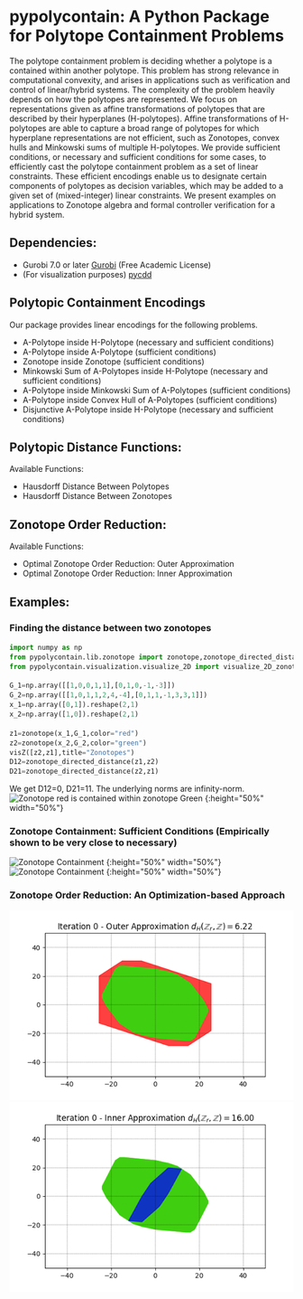# pypolycontain: A Python Package for Polytope Containment Problems

The polytope containment problem is deciding whether a polytope is a contained within another polytope. This problem has strong relevance in computational convexity, and arises in applications such as verification and control of linear/hybrid systems. The complexity of the problem heavily depends on how the polytopes are represented. We focus on representations given as affine transformations of polytopes that are described by their hyperplanes (H-polytopes). Affine transformations of H-polytopes are able to capture a broad range of polytopes for which hyperplane representations are not efficient, such as Zonotopes, convex hulls and Minkowski sums of multiple H-polytopes.  We provide sufficient conditions, or necessary and sufficient conditions for some cases, to efficiently cast the polytope containment problem as a set of linear constraints. These efficient encodings enable us to designate certain components of  polytopes as decision variables, which may be added to a given set of (mixed-integer) linear constraints. We present examples on applications to Zonotope algebra and formal controller verification for a hybrid system.

## Dependencies:
* Gurobi 7.0 or later [Gurobi](https://gurobi.com) (Free Academic License)
* (For visualization purposes) [pycdd](https://pycddlib.readthedocs.io/en/latest/index.html)



## Polytopic Containment Encodings
Our package provides linear encodings for the following problems.
* A-Polytope inside H-Polytope (necessary and sufficient conditions)
* A-Polytope inside A-Polytope (sufficient conditions)
* Zonotope inside Zonotope (sufficient conditions)
* Minkowski Sum of A-Polytopes inside H-Polytope (necessary and sufficient conditions)
* A-Polytope inside Minkowski Sum of A-Polytopes (sufficient conditions)
* A-Polytope inside Convex Hull of A-Polytopes (sufficient conditions)
* Disjunctive A-Polytope inside H-Polytope (necessary and sufficient conditions)

## Polytopic Distance Functions:
Available Functions:
* Hausdorff Distance Between Polytopes
* Hausdorff Distance Between Zonotopes

## Zonotope Order Reduction:
Available Functions:
* Optimal Zonotope Order Reduction: Outer Approximation
* Optimal Zonotope Order Reduction: Inner Approximation

## Examples:

### Finding the distance between two zonotopes
```python
import numpy as np
from pypolycontain.lib.zonotope import zonotope,zonotope_directed_distance
from pypolycontain.visualization.visualize_2D import visualize_2D_zonotopes as visZ

G_1=np.array([[1,0,0,1,1],[0,1,0,-1,-3]])
G_2=np.array([[1,0,1,1,2,4,-4],[0,1,1,-1,3,3,1]])
x_1=np.array([0,1]).reshape(2,1)
x_2=np.array([1,0]).reshape(2,1)

z1=zonotope(x_1,G_1,color="red")
z2=zonotope(x_2,G_2,color="green")
visZ([z2,z1],title="Zonotopes")
D12=zonotope_directed_distance(z1,z2)
D21=zonotope_directed_distance(z2,z1) 
```
We get D12=0, D21=11. The underlying norms are infinity-norm. 
![](https://imgur.com/jSO5DaM.png "Zonotope red is contained within zonotope Green") {:height="50%" width="50%"}


### Zonotope Containment: Sufficient Conditions (Empirically shown to be very close to necessary)
![](https://imgur.com/bG5ykUa.png "Zonotope Containment") {:height="50%" width="50%"}
![](https://imgur.com/bIHKoUI.png "Zonotope Containment") {:height="50%" width="50%"}

### Zonotope Order Reduction: An Optimization-based Approach
![](tests/figures/zonotope_reduction_outer.gif "Order Reduction - Outer-Approximation")
![](tests/figures/zonotope_reduction_inner.gif "Order Reduction - Inner-Approximation")


